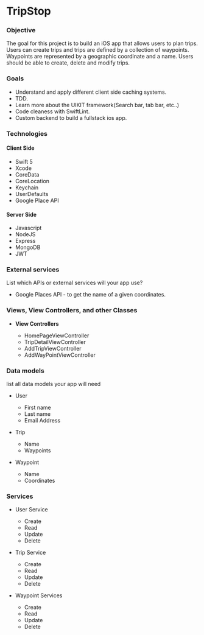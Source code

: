 # TripStop

### Objective

The goal for this project is to build an iOS app that allows users to plan trips. Users can create trips and trips are defined by a collection of waypoints. Waypoints are represented by a geographic coordinate and a name. Users should be able to create, delete and modify trips.

### Goals

* Understand and apply different client side caching systems.
* TDD.
* Learn more about the UIKIT framework(Search bar, tab bar, etc..)
* Code cleaness with SwiftLint.
* Custom backend to build a fullstack ios app.

### Technologies

#### Client Side
* Swift 5
* Xcode
* CoreData
* CoreLocation
* Keychain
* UserDefaults
* Google Place API

#### Server Side
* Javascript
* NodeJS
* Express 
* MongoDB
* JWT

### External services
List which APIs or external services will your app use?

* Google Places API - to get the name of a given coordinates.


### Views, View Controllers, and other Classes
  
* **View Controllers**
    
  * HomePageViewController
  * TripDetailViewController
  * AddTripViewController
  * AddWayPointViewController
  

### Data models

list all data models your app will need
* User
    * First name
    * Last name
    * Email Address
    
* Trip
    * Name
    * Waypoints
    
* Waypoint
    * Name
    * Coordinates

### Services
* User Service
    * Create
    * Read
    * Update
    * Delete

* Trip Service
    * Create
    * Read
    * Update
    * Delete
    
* Waypoint Services 
    * Create
    * Read
    * Update
    * Delete



